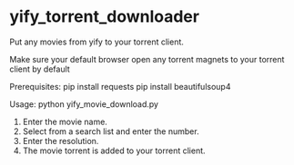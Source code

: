 # yify_torrent_downloader
Put any movies from yify to your torrent client.

Make sure your default browser open any torrent magnets to your torrent client by default

Prerequisites:
pip install requests
pip install beautifulsoup4

Usage:  python yify_movie_download.py
1) Enter the movie name.
2) Select from a search list and enter the number.
3) Enter the resolution.
4) The movie torrent is added to your torrent client.
